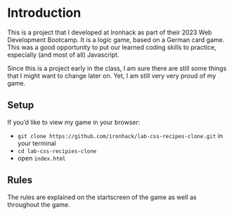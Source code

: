 # Introduction
This is a project that I developed at Ironhack as part of their 2023 Web Development Bootcamp. It is a logic game, based on a German card game. This was a good opportunity to put our learned coding skills to practice, especially (and most of all) Javascript.

Since this is a project early in the class, I am sure there are still some things that I might want to change later on. Yet, I am still very very proud of my game.

## Setup
If you’d like to view my game in your browser:

- `git clone https://github.com/ironhack/lab-css-recipes-clone.git` in your terminal
- `cd lab-css-recipies-clone`
- open `index.html`

## Rules
The rules are explained on the startscreen of the game as well as throughout the game.